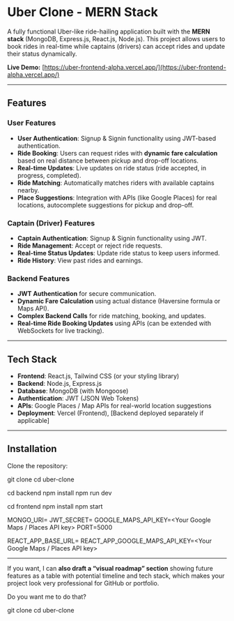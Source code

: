 # Uber Clone - MERN Stack

A fully functional Uber-like ride-hailing application built with the **MERN stack** (MongoDB, Express.js, React.js, Node.js). This project allows users to book rides in real-time while captains (drivers) can accept rides and update their status dynamically.  

**Live Demo:** [https://uber-frontend-alpha.vercel.app/](https://uber-frontend-alpha.vercel.app/)  

---

## Features

### User Features
- **User Authentication**: Signup & Signin functionality using JWT-based authentication.  
- **Ride Booking**: Users can request rides with **dynamic fare calculation** based on real distance between pickup and drop-off locations.  
- **Real-time Updates**: Live updates on ride status (ride accepted, in progress, completed).  
- **Ride Matching**: Automatically matches riders with available captains nearby.  
- **Place Suggestions**: Integration with APIs (like Google Places) for real locations, autocomplete suggestions for pickup and drop-off.  

### Captain (Driver) Features
- **Captain Authentication**: Signup & Signin functionality using JWT.  
- **Ride Management**: Accept or reject ride requests.  
- **Real-time Status Updates**: Update ride status to keep users informed.  
- **Ride History**: View past rides and earnings.  

### Backend Features
- **JWT Authentication** for secure communication.  
- **Dynamic Fare Calculation** using actual distance (Haversine formula or Maps API).  
- **Complex Backend Calls** for ride matching, booking, and updates.  
- **Real-time Ride Booking Updates** using APIs (can be extended with WebSockets for live tracking).  

---

## Tech Stack

- **Frontend**: React.js, Tailwind CSS (or your styling library)  
- **Backend**: Node.js, Express.js  
- **Database**: MongoDB (with Mongoose)  
- **Authentication**: JWT (JSON Web Tokens)  
- **APIs**: Google Places / Map APIs for real-world location suggestions  
- **Deployment**: Vercel (Frontend), [Backend deployed separately if applicable]  

---

## Installation

Clone the repository:

git clone <your-repo-link>
cd uber-clone

cd backend
npm install
npm run dev


cd frontend
npm install
npm start


MONGO_URI=<Your MongoDB connection string>
JWT_SECRET=<Your JWT Secret>
GOOGLE_MAPS_API_KEY=<Your Google Maps / Places API key>
PORT=5000


REACT_APP_BASE_URL=<Your backend API URL>
REACT_APP_GOOGLE_MAPS_API_KEY=<Your Google Maps / Places API key>




---

If you want, I can **also draft a “visual roadmap” section** showing future features as a table with potential timeline and tech stack, which makes your project look very professional for GitHub or portfolio.  

Do you want me to do that?



git clone <your-repo-link>
cd uber-clone
